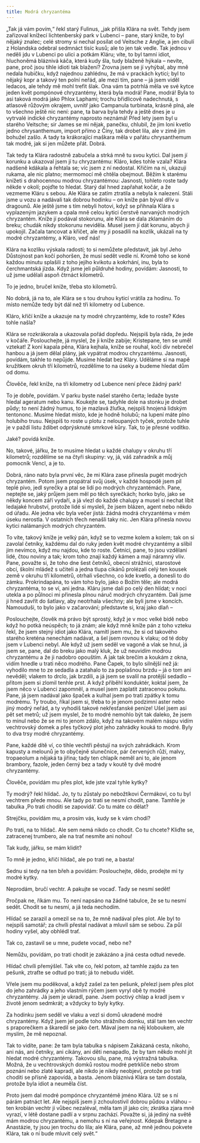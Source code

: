 ```yaml
---
title: Modrá chryzantéma
---
```


„Tak já vám povím,“ řekl starý Fulinus, „jak přišla Klára na svět. Tehdy jsem zařizoval knížecí lichtenberský park v Lubenci – pane, starý kníže, to byl nějaký znalec; celé stromy si nechal posílat od Veitsche z Anglie, a jen cibulí z Holandska odebral sedmnáct tisíc kusů; ale to jen tak vedle. Tak jednou v neděli jdu v Lubenci po ulici a potkám Kláru; víte, to byl tamní idiot, hluchoněmá bláznivá káča, která kudy šla, tudy blaženě hýkala – nevíte, pane, proč jsou tihle idioti tak blažení? Zrovna jsem se jí vyhýbal, aby mně nedala hubičku, když najednou zahlédnu, že má v prackách kytici; byl to nějaký kopr a takový ten polní neřád, ale mezi tím, pane – já jsem viděl ledacos, ale tehdy mě mohl trefit šlak. Ona vám ta potrhlá měla ve své kytce jeden květ pompónové chryzantémy, která byla modrá! Pane, modrá! Byla to asi taková modrá jako Phlox Laphami; trochu břidlicově nadechnutá, s atlasově růžovým okrajem, uvnitř jako Campanula turbinata, krásně plná, ale to všechno ještě nic není: pane, ta barva byla tehdy a ještě dnes je u vytrvalé indické chryzantémy naprosto neznámá! Před lety jsem byl u starého Veitsche; sir James se mi nějak, panečku, chlubil, že jim loni kvetlo jedno chrysanthemum, import přímo z Číny, tak drobet lila, ale v zimě jim bohužel zašlo. A tady ta krákorající maškara měla v pařátu chrysanthemum tak modré, jak si jen můžete přát. Dobrá.

Tak tedy ta Klára radostně zabučela a strká mně tu svou kytici. Dal jsem jí korunku a ukazoval jsem jí tu chryzantému: Kláro, kdes tohle vzala? Klára nadšeně kdákala a řehtala se; víc jsem z ní nedostal. Křičím na ni, ukazuji rukama, ale nic platno; mermomocí mě chtěla obejmout. Běžím k starému knížeti s drahocennou modrou chryzantémou: Jasnosti, tohleto roste tady někde v okolí; pojďte to hledat. Starý dal hned zapřahat kočár, a že vezmeme Kláru s sebou. Ale Klára se zatím ztratila a nebyla k nalezení. Stáli jsme u vozu a nadávali tak dobrou hodinku – on kníže pán býval dřív u dragounů. Ale ještě jsme s tím nebyli hotovi, když se přihnala Klára s vyplazeným jazykem a cpala mně celou kytici čerstvě narvaných modrých chryzantém. Kníže jí podával stokorunu, ale Klára se dala zklamáním do breku; chudák nikdy stokorunu neviděla. Musel jsem jí dát korunu, abych ji upokojil. Začala tancovat a křičet, ale my ji posadili na kozlík, ukázali na ty modré chryzantémy, a Kláro, veď nás!

Klára na kozlíku výskala radostí; to si nemůžete představit, jak byl Jeho Důstojnost pan kočí pohoršen, že musí sedět vedle ní. Kromě toho se koně každou minutu splašili z toho jejího kvikotu a kokrhání, inu, byla to čerchmantská jízda. Když jsme jeli půldruhé hodiny, povídám: Jasnosti, to už jsme udělali aspoň čtrnáct kilometrů.

To je jedno, bručel kníže, třeba sto kilometrů.

No dobrá, já na to, ale Klára se s tou druhou kyticí vrátila za hodinu. To místo nemůže tedy být dál než tři kilometry od Lubence.

Kláro, křičí kníže a ukazuje na ty modré chryzantémy, kde to roste? Kdes tohle našla?

Klára se rozkrákorala a ukazovala pořád dopředu. Nejspíš byla ráda, že jede v kočáře. Poslouchejte, já myslel, že ji kníže zabije; Kristepane, ten se uměl vztekat! Z koní kapala pěna, Klára kejhala, kníže se rouhal, kočí div nebrečel hanbou a já jsem dělal plány, jak vypátrat modrou chryzantému. Jasnosti, povídám, takhle to nepůjde. Musíme hledat bez Kláry. Uděláme si na mapě kružítkem okruh tří kilometrů, rozdělíme to na úseky a budeme hledat dům od domu.

Člověče, řekl kníže, na tři kilometry od Lubence není přece žádný park!

To je dobře, povídám. V parku byste našel starého čerta; ledaže byste hledal ageratum nebo kanu. Koukejte se, tadyhle dole na stonku je drobet půdy; to není žádný humus, to je mazlavá žluťka, nejspíš hnojená lidským tentononc. Musíme hledat místo, kde je hodně holubů; na lupení máte plno holubího trusu. Nejspíš to roste u plotu z neloupaných tyček, protože tuhle je v paždí listu ždibet odprýsknuté smrkové kůry. Tak, to je přesné vodítko.

Jaké? povídá kníže.

No, takové, jářku, že to musíme hledat u každé chalupy v okruhu tří kilometrů; rozdělíme se na čtyři skupiny: vy, já, váš zahradník a můj pomocník Vencl, a je to.

Dobrá, ráno nato byla první věc, že mi Klára zase přinesla pugét modrých chryzantém. Potom jsem propátral svůj úsek, v každé hospodě jsem pil teplé pivo, jedl syrečky a ptal se lidí po modrých chryzantémách. Pane, neptejte se, jaký průjem jsem měl po těch syrečkách; horko bylo, jako se někdy koncem září vydaří, a já vlezl do každé chalupy a musel si nechat líbit ledajaké hrubství, protože lidé si mysleli, že jsem blázen, agent nebo někdo od úřadu. Ale jedna věc byla večer jistá: žádná modrá chryzantéma v mém úseku nerostla. V ostatních třech nenašli taky nic. Jen Klára přinesla novou kytici nalámaných modrých chryzantém.

To víte, takový kníže je velký pán, když se to vezme kolem a kolem; tak on si zavolal četníky, každému dal do ruky jeden květ modré chryzantémy a slíbil jim nevímco, když mu najdou, kde to roste. Četníci, pane, to jsou vzdělaní lidé, čtou noviny a tak; krom toho znají každý kámen a mají náramný vliv. Pane, považte si, že toho dne šest četníků, obecní strážníci, starostové obcí, školní mládež s učiteli a jedna tlupa cikánů prolézali celý ten kousek země v okruhu tří kilometrů, otrhali všechno, co kde kvetlo, a donesli to do zámku. Prokrindapána, to vám toho bylo, jako o Božím těle; ale modrá chryzantéma, to se ví, ani jedna. Kláru jsme dali po celý den hlídat; v noci utekla a po půlnoci mi přinesla plnou náruč modrých chryzantém. Dali jsme ji hned zavřít do šatlavy, aby neotrhala všechny; ale byli jsme v koncích. Namouduši, to bylo jako v začarování; představte si, kraj jako dlaň –

Poslouchejte, člověk má právo být sprostý, když je v moc velké bídě nebo když ho potká neúspěch; to já znám; ale když mně kníže pán z toho vzteku řekl, že jsem stejný idiot jako Klára, namítl jsem mu, že si od takového starého kreténa nenechám nadávat, a šel jsem rovnou k vlaku; od té doby jsem v Lubenci nebyl. Ale když už jsem seděl ve vagoně a vlak se hnul, já jsem se, pane, dal do breku jako malý kluk, že už neuvidím modrou chryzantému a že ji nadobro opouštím. A jak tak brečím a koukám z okna, vidím hnedle u trati něco modrého. Pane Čapek, to bylo silnější než já: vyhodilo mne to ze sedadla a zatahalo to za poplašnou brzdu – já o tom ani nevěděl; vlakem to drclo, jak brzdili, a já jsem se svalil na protější sedadlo – přitom jsem si zlomil tenhle prst. A když přiběhl konduktér, koktal jsem, že jsem něco v Lubenci zapomněl, a musel jsem zaplatit zatracenou pokutu. Pane, já jsem nadával jako špaček a kulhal jsem po trati zpátky k tomu modrému. Ty troubo, říkal jsem si, třeba to je jenom podzimní aster nebo jiný modrý neřád, a ty vyhodíš takové nekřesťanské peníze! Ušel jsem asi pět set metrů; už jsem myslel, že to modré nemohlo být tak daleko, že jsem to minul nebo že se mi to jenom zdálo, když na takovém malém náspu vidím vechtrovský domek a přes tyčkový plot jeho zahrádky kouká to modré. Byly to dva trsy modré chryzantémy.

Pane, každé dítě ví, co tihle vechtři pěstují na svých zahrádkách. Krom kapusty a melounů je to obyčejně slunečnice, pár červených růží, malvy, tropaeolum a nějaká ta jiřina; tady ten chlapík neměl ani to, ale jenom brambory, fazole, jeden černý bez a tady v koutě ty dvě modré chryzantémy.

Člověče, povídám mu přes plot, kde jste vzal tyhle kytky?

Ty modrý? řekl hlídač. Jo, ty tu zůstaly po nebožtíkovi Čermákovi, co tu byl vechtrem přede mnou. Ale tady po trati se nesmí chodit, pane. Tamhle je tabulka ,Po trati choditi se zapovídá‘. Co tu máte co dělat?

Strejčku, povídám mu, a prosím vás, kudy se k vám chodí?

Po trati, na to hlídač. Ale sem nemá nikdo co chodit. Co tu chcete? Kliďte se, zatracenej trumbero, ale na trať nesmíte ani nohou!

Tak kudy, jářku, se mám klidit?

To mně je jedno, křičí hlídač, ale po trati ne, a basta!

Sednu si tedy na ten břeh a povídám: Poslouchejte, dědo, prodejte mi ty modré kytky.

Neprodám, bručí vechtr. A pakujte se vocaď. Tady se nesmí sedět!

Pročpak ne, říkám mu. To není napsáno na žádné tabulce, že se tu nesmí sedět. Chodit se tu nesmí, a já teda nechodím.

Hlídač se zarazil a omezil se na to, že mně nadával přes plot. Ale byl to nejspíš samotář; za chvíli přestal nadávat a mluvil sám se sebou. Za půl hodiny vyšel, aby obhlédl trať.

Tak co, zastavil se u mne, pudete vocaď, nebo ne?

Nemůžu, povídám, po trati chodit je zakázáno a jiná cesta odtud nevede.

Hlídač chvíli přemýšlel. Tak víte co, řekl potom, až tamhle zajdu za ten pešunk, ztraťte se odtud po trati; já to nebudu vidět.

Vřele jsem mu poděkoval, a když zašel za ten pešunk, přelezl jsem přes plot do jeho zahrádky a jeho vlastním rýčem jsem vyryl obě ty modré chryzantémy. Já jsem je ukradl, pane. Jsem poctivý chlap a kradl jsem v životě jenom sedmkrát; a vždycky to byly kytky.

Za hodinku jsem seděl ve vlaku a vezl si domů ukradené modré chryzantémy. Když jsem jel podle toho strážního domku, stál tam ten vechtr s praporečkem a škaredil se jako čert. Mával jsem na něj kloboukem, ale myslím, že mě nepoznal.

Tak to vidíte, pane: že tam byla tabulka s nápisem Zakázaná cesta, nikoho, ani nás, ani četníky, ani cikány, ani děti nenapadlo, že by tam někdo mohl jít hledat modré chryzantémy. Takovou sílu, pane, má výstražná tabulka. Možná, že u vechtrovských domků rostou modré petrklíče nebo strom poznání nebo zlaté kapradí, ale nikdo je nikdy neobjeví, protože po trati choditi se přísně zapovídá, a basta. Jenom bláznivá Klára se tam dostala, protože byla idiot a neuměla číst.

Proto jsem dal modré pompónce chryzantémě jméno Klára. Už se s ní párám patnáct let. Ale nejspíš jsem ji zchoulostivil dobrou půdou a vláhou – ten krobián vechtr ji vůbec nezaléval, měla tam jíl jako cín; zkrátka zjara mně vyrazí, v létě dostane padlí a v srpnu zachází. Považte si, já jediný na světě mám modrou chryzantému, a nemohu s ní na veřejnost. Kdepak Bretagne a Anastázie, ty jsou jen trochu do lila; ale Klára, pane, až mně jednou pokvete Klára, tak o ní bude mluvit celý svět.“
